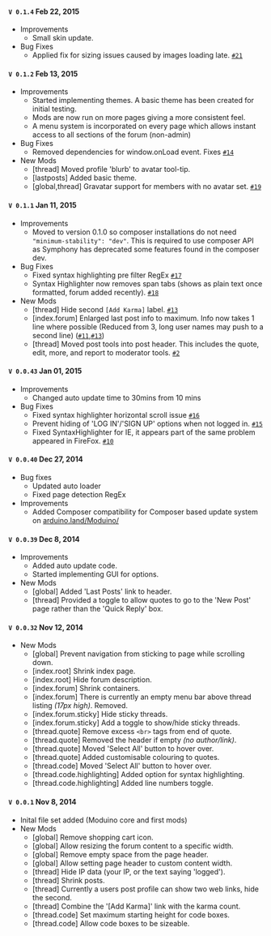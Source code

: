 
#### `V 0.1.4` Feb 22, 2015

- Improvements
  - Small skin update.
- Bug Fixes
  - Applied fix for sizing issues caused by images loading late. [`#21`](https://github.com/Chris--A/Moduino/issues/21)

#### `V 0.1.2` Feb 13, 2015

- Improvements
  - Started implementing themes. A basic theme has been created for initial testing.
  - Mods are now run on more pages giving a more consistent feel.
  - A menu system is incorporated on every page which allows instant access to all sections of the forum (non-admin)
- Bug Fixes
  - Removed dependencies for window.onLoad event. Fixes [`#14`](https://github.com/Chris--A/Moduino/issues/14)
- New Mods
  - [thread] Moved profile 'blurb' to avatar tool-tip.
  - [lastposts] Added basic theme.
  - [global,thread] Gravatar support for members with no avatar set. [`#19`](https://github.com/Chris--A/Moduino/issues/19)


#### `V 0.1.1` Jan 11, 2015

- Improvements
  - Moved to version 0.1.0 so composer installations do not need `"minimum-stability": "dev"`.
    This is required to use composer API as Symphony has deprecated some features found in the composer dev.
- Bug Fixes
  - Fixed syntax highlighting pre filter RegEx [`#17`](https://github.com/Chris--A/Moduino/issues/17)
  - Syntax Highlighter now removes span tabs (shows as plain text once formatted, forum added recently). [`#18`](https://github.com/Chris--A/Moduino/issues/18)
- New Mods
  - [thread] Hide second `[Add Karma]` label. [`#13`](https://github.com/Chris--A/Moduino/issues/13)
  - [index.forum] Enlarged last post info to maximum. Info now takes 1 line where possible (Reduced from 3, long user names may push to a second line) ([`#11`](https://github.com/Chris--A/Moduino/issues/11),[`#13`](https://github.com/Chris--A/Moduino/issues/13))
  - [thread] Moved post tools into post header. This includes the quote, edit, more, and report to moderator tools. [`#2`](https://github.com/Chris--A/Moduino/issues/2)

#### `V 0.0.43` Jan 01, 2015

- Improvements
  - Changed auto update time to 30mins from 10 mins
- Bug Fixes
  - Fixed syntax highlighter horizontal scroll issue [`#16`](https://github.com/Chris--A/Moduino/issues/16)
  - Prevent hiding of 'LOG IN'/'SIGN UP' options when not logged in. [`#15`](https://github.com/Chris--A/Moduino/issues/15)
  - Fixed SyntaxHighlighter for IE, it appears part of the same problem appeared in FireFox. [`#10`](https://github.com/Chris--A/Moduino/issues/10)

#### `V 0.0.40` Dec 27, 2014

- Bug fixes
  - Updated auto loader
  - Fixed page detection RegEx
- Improvements
  - Added Composer compatibility for Composer based update system on [arduino.land/Moduino/](http://arduino.land/Moduino/)
  
#### `V 0.0.39` Dec 8, 2014

- Improvements
  - Added auto update code.
  - Started implementing GUI for options.
- New Mods
  - [global] Added 'Last Posts' link to header.
  - [thread] Provided a toggle to allow quotes to go to the 'New Post' page rather than the 'Quick Reply' box.
	
#### `V 0.0.32` Nov 12, 2014

- New Mods
  - [global] Prevent navigation from sticking to page while scrolling down.
  - [index.root] Shrink index page.
  - [index.root] Hide forum description.
  - [index.forum] Shrink containers.
  - [index.forum] There is currently an empty menu bar above thread listing *(17px high)*. Removed.
  - [index.forum.sticky] Hide sticky threads.
  - [index.forum.sticky] Add a toggle to show/hide sticky threads.
  - [thread.quote] Remove excess `<br>` tags from end of quote.
  - [thread.quote] Removed the header if empty *(no author/link)*.
  - [thread.quote] Moved 'Select All' button to hover over.
  - [thread.quote] Added customisable colouring to quotes.
  - [thread.code] Moved 'Select All' button to hover over.  
  - [thread.code.highlighting] Added option for syntax highlighting.
  - [thread.code.highlighting] Added line numbers toggle.

#### `V 0.0.1` Nov 8, 2014
- Inital file set added (Moduino core and first mods)
- New Mods
  - [global] Remove shopping cart icon.
  - [global] Allow resizing the forum content to a specific width.
  - [global] Remove empty space from the page header. 
  - [global] Allow setting page header to custom content width.
  - [thread] Hide IP data (your IP, or the text saying 'logged').
  - [thread] Shrink posts.
  - [thread] Currently a users post profile can show two web links, hide the second.
  - [thread] Combine the '[Add Karma]' link with the karma count.  
  - [thread.code] Set maximum starting height for code boxes.
  - [thread.code] Allow code boxes to be sizeable.  